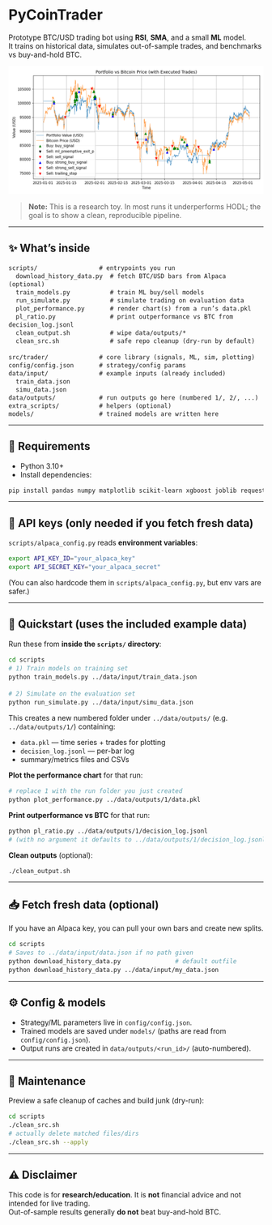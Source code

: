 # PyCoinTrader

Prototype BTC/USD trading bot using **RSI**, **SMA**, and a small **ML** model.  
It trains on historical data, simulates out-of-sample trades, and benchmarks vs buy-and-hold BTC.

![Performance](plot.png)

> **Note:** This is a research toy. In most runs it underperforms HODL; the goal is to show a clean, reproducible pipeline.

---

## ✨ What’s inside

```
scripts/                 # entrypoints you run
  download_history_data.py  # fetch BTC/USD bars from Alpaca (optional)
  train_models.py           # train ML buy/sell models
  run_simulate.py           # simulate trading on evaluation data
  plot_performance.py       # render chart(s) from a run’s data.pkl
  pl_ratio.py               # print outperformance vs BTC from decision_log.jsonl
  clean_output.sh           # wipe data/outputs/*
  clean_src.sh              # safe repo cleanup (dry-run by default)

src/trader/              # core library (signals, ML, sim, plotting)
config/config.json       # strategy/config params
data/input/              # example inputs (already included)
  train_data.json
  simu_data.json
data/outputs/            # run outputs go here (numbered 1/, 2/, ...)
extra_scripts/           # helpers (optional)
models/                  # trained models are written here
```

---

## 🧰 Requirements

- Python 3.10+  
- Install dependencies:

```bash
pip install pandas numpy matplotlib scikit-learn xgboost joblib requests
```

---

## 🔑 API keys (only needed if you fetch fresh data)

`scripts/alpaca_config.py` reads **environment variables**:

```bash
export API_KEY_ID="your_alpaca_key"
export API_SECRET_KEY="your_alpaca_secret"
```

(You can also hardcode them in `scripts/alpaca_config.py`, but env vars are safer.)

---

## 🚀 Quickstart (uses the included example data)

Run these from **inside the `scripts/` directory**:

```bash
cd scripts
# 1) Train models on training set
python train_models.py ../data/input/train_data.json

# 2) Simulate on the evaluation set
python run_simulate.py ../data/input/simu_data.json
```

This creates a new numbered folder under `../data/outputs/` (e.g. `../data/outputs/1/`) containing:
- `data.pkl` — time series + trades for plotting
- `decision_log.jsonl` — per-bar log
- summary/metrics files and CSVs

**Plot the performance chart** for that run:

```bash
# replace 1 with the run folder you just created
python plot_performance.py ../data/outputs/1/data.pkl
```

**Print outperformance vs BTC** for that run:

```bash
python pl_ratio.py ../data/outputs/1/decision_log.jsonl
# (with no argument it defaults to ../data/outputs/1/decision_log.jsonl)
```

**Clean outputs** (optional):

```bash
./clean_output.sh
```

---

## 📥 Fetch fresh data (optional)

If you have an Alpaca key, you can pull your own bars and create new splits.

```bash
cd scripts
# Saves to ../data/input/data.json if no path given
python download_history_data.py               # default outfile
python download_history_data.py ../data/input/my_data.json
```

---

## ⚙️ Config & models

- Strategy/ML parameters live in `config/config.json`.
- Trained models are saved under `models/` (paths are read from `config/config.json`).
- Output runs are created in `data/outputs/<run_id>/` (auto-numbered).

---

## 🧹 Maintenance

Preview a safe cleanup of caches and build junk (dry-run):

```bash
cd scripts
./clean_src.sh
# actually delete matched files/dirs
./clean_src.sh --apply
```

---

## ⚠️ Disclaimer

This code is for **research/education**. It is **not** financial advice and not intended for live trading.  
Out-of-sample results generally **do not** beat buy-and-hold BTC.
